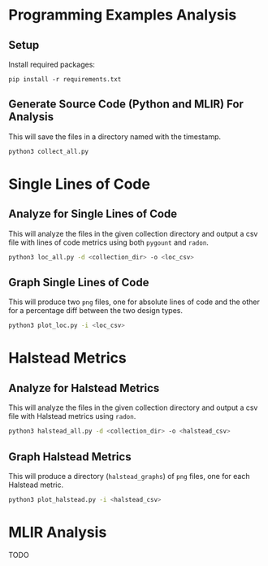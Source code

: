 # Programming Examples Analysis

## Setup

Install required packages:
```shell
pip install -r requirements.txt
```

## Generate Source Code (Python and MLIR) For Analysis

This will save the files in a directory named with the timestamp.
```bash
python3 collect_all.py
```
# Single Lines of Code

## Analyze for Single Lines of Code

This will analyze the files in the given collection directory and output a csv file with lines of code metrics
using both `pygount` and `radon`.

```bash
python3 loc_all.py -d <collection_dir> -o <loc_csv>
```

## Graph Single Lines of Code

This will produce two `png` files, one for absolute lines of code and the other for a percentage diff between the two design types.
```bash
python3 plot_loc.py -i <loc_csv>
```

# Halstead Metrics

## Analyze for Halstead Metrics

This will analyze the files in the given collection directory and output a csv file with Halstead metrics
using `radon`.

```bash
python3 halstead_all.py -d <collection_dir> -o <halstead_csv>
```

## Graph Halstead Metrics

This will produce a directory (`halstead_graphs`) of `png` files, one for each Halstead metric.
```bash
python3 plot_halstead.py -i <halstead_csv>
```

# MLIR Analysis

TODO